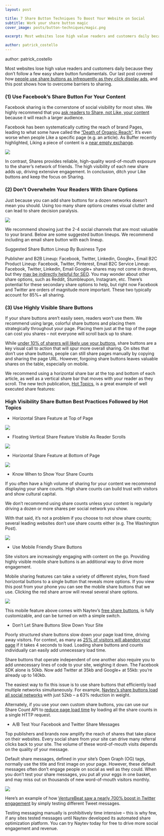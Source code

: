 ```yaml
---
layout: post

title: 7 Share Button Techniques To Boost Your Website on Social
subtitle: Work your share button magic
cover_image: posts/button-techniques/magic.png

excerpt: Most websites lose high value readers and customers daily because they don’t follow a few easy share button fundamentals. 

author: patrick_costello
---
```


author: patrick_costello

Most websites lose high value readers and customers daily because they don’t follow a few easy share button fundamentals. Our last post covered how [people use share buttons as infrequently as they click display ads](http://blog.naytev.com/social-share-buttons-analysis/), and this post shows how to overcome barriers to sharing.

### (1) Use Facebook’s Share Button For Your Content

Facebook sharing is the cornerstone of social visibility for most sites. We highly recommend that you [ask readers to Share, not Like, your content](http://blog.naytev.com/facebook-share-button-vs-like-button-showdown/) because it will reach a larger audience.

Facebook has been systematically cutting the reach of brand Pages, leading to what some have called the [“Death of Organic Reach”](http://marketingland.com/facebook-kills-organic-reach-108160). It’s even worse when people Like a specific page (e.g. an article). As Buffer recently highlighted, Liking a piece of content is a [near empty exchange](https://blog.bufferapp.com/facebook-like-button).

<div class="full zoomable"><img src="/images/posts/button-techniques/vs.png"></div> 

In contrast, Shares provides reliable, high-quality word-of-mouth exposure to the sharer’s network of friends. The high visibility of each new share adds up, driving extensive engagement. In conclusion, ditch your Like buttons and keep the focus on Sharing.

### (2) Don’t Overwhelm Your Readers With Share Options

Just because you can add share buttons for a dozen networks doesn’t mean you should. Using too many share options creates visual clutter and can lead to share decision paralysis.

<div class="full zoomable"><img src="/images/posts/button-techniques/twotofour.png"></div> 

We recommend showing just the 2-4 social channels that are most valuable to your brand. Below are some suggested button lineups. We recommend including an email share button with each lineup.

Suggested Share Button Lineup By Business Type

Publisher and B2B Lineup: Facebook, Twitter, Linkedin, Google+, Email
B2C Product Lineup: Facebook, Twitter, Pinterest, Email
B2C Service Lineup: Facebook, Twitter, Linkedin, Email
Google+ shares may not come in droves, but they [may be indirectly helpful for SEO](http://mashable.com/2012/02/21/google-plus-1-seo/). You may wonder about other share options, such as Reddit, Stumbleupon, Instagram, etc. There’s potential for these secondary share options to help, but right now Facebook and Twitter are orders of magnitude more important. These two typically account for 85%+ all sharing.

### (3) Use Highly Visible Share Buttons

If your share buttons aren’t easily seen, readers won’t use them. We recommend using large, colorful share buttons and placing them strategically throughout your page. Placing them just at the top of the page can cost you shares – not everyone will scroll back up to share.

While [under 10% of sharers will likely use your buttons](http://blog.naytev.com/social-share-buttons-analysis/), share buttons are a key visual call to action that will spur more overall sharing. On sites that don’t use share buttons, people can still share pages manually by copying and sharing the page URL. However, forgoing share buttons leaves valuable shares on the table, especially on mobile.

We recommend using a horizontal share bar at the top and bottom of each article, as well as a vertical share bar that moves with your reader as they scroll. The new tech publication, [Hot Topics](http://www.hottopics.ht/stories/finance/needs-branches-10-mobile-banks-app/), is a great example of well executed share features:

### High Visibility Share Button Best Practices Followed by Hot Topics

* Horizontal Share Feature at Top of Page

<div class="full zoomable"><img src="/images/posts/button-techniques/best.png"></div> 

* Floating Vertical Share Feature Visible As Reader Scrolls

<div class="full zoomable"><img src="/images/posts/button-techniques/floating.png"></div> 

* Horizontal Share Feature at Bottom of Page

 <div class="full zoomable"><img src="/images/posts/button-techniques/horiz.png"></div> 

* Know When to Show Your Share Counts

If you often have a high volume of sharing for your content we recommend displaying your share counts. High share counts can build trust with visitors and show cultural capital.

We don’t recommend using share counts unless your content is regularly driving a dozen or more shares per social network you show.

With that said, it’s not a problem if you choose to not show share counts; several leading websites don’t use share counts either (e.g. The Washington Post).

<div class="full zoomable"><img src="/images/posts/button-techniques/comparison.png"></div> 

* Use Mobile Friendly Share Buttons

Site visitors are increasingly engaging with content on the go. Providing highly visible mobile share buttons is an additional way to drive more engagement.

Mobile sharing features can take a variety of different styles, from fixed horizontal buttons to a single button that reveals more options. If you view this post from your phone you can see the mobile share buttons that we use. Clicking the red share arrow will reveal several share options.

<div class="full zoomable"><img src="/images/posts/button-techniques/mobile.png"></div> 

This mobile feature above comes with Naytev’s [free share buttons](https://naytev.zendesk.com/hc/en-us/articles/202474093), is fully customizable, and can be turned on with a simple switch.

* Don’t Let Share Buttons Slow Down Your Site

Poorly structured share buttons slow down your page load time, driving away visitors. For context, as many as  [25% of visitors will abandon your page](https://blog.kissmetrics.com/loading-time/) if it takes 4 seconds to load. Loading share buttons and counts individually can easily add unnecessary load time.

Share buttons that operate independent of one another also require you to add unnecessary lines of code to your site, weighing it down. The Facebook SDK alone is 50kb. Now add Twitter at 35kb and Google+ at 55kb: you’re already up to 140kb.

The easiest way to fix this issue is to use share buttons that efficiently load multiple networks simultaneously. For example, [Naytev’s share buttons load all social networks](https://naytev.zendesk.com/hc/en-us/articles/202627396) with just 52kb – a 63% reduction in weight.

Alternately, if you use your own custom share buttons, you can use our Share Count API to [reduce page load time](https://naytev.zendesk.com/hc/en-us/articles/203590267) by loading all the share counts in a single HTTP request.

* A/B Test Your Facebook and Twitter Share Messages

Top publishers and brands now amplify the reach of shares that take place on their websites. Every social share from your site can drive many referral clicks back to your site. The volume of these word-of-mouth visits depends on the quality of your message.

Default share messages, defined in your site’s Open Graph (OG) tags, normally use the title and first image on your page. However, these default messages often don’t engage people on social as well as they could. When you don’t test your share messages, you put all your eggs in one basket, and may miss out on thousands of new word-of-mouth visitors monthly.

<div class="full zoomable"><img src="/images/posts/button-techniques/ab.png"></div> 

Here’s an example of how [VentureBeat saw a nearly 700% boost in Twitter engagement](https://www.naytev.com/casestudy/venturebeat) by simply testing different Tweet messages.

Testing messaging manually is prohibitively time intensive – this is why few, if any sites tested messages until Naytev developed its automated share optimization platform. You can try Naytev today for free to drive more social engagement and revenue.